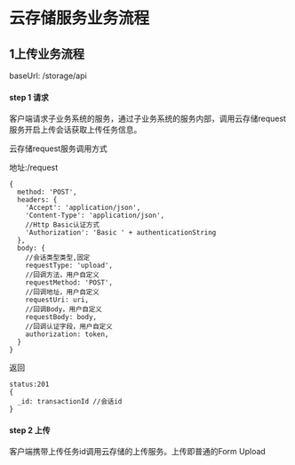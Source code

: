 # 云存储服务业务流程

## 1上传业务流程

baseUrl: /storage/api

#### step 1 请求

客户端请求子业务系统的服务，通过子业务系统的服务内部，调用云存储request服务开启上传会话获取上传任务信息。

云存储request服务调用方式

地址:/request

    {
      method: 'POST',
      headers: {
        'Accept': 'application/json',
        'Content-Type': 'application/json',
        //Http Basic认证方式
        'Authorization': 'Basic ' + authenticationString
      },
      body: {
        //会话类型类型,固定
        requestType: 'upload',
        //回调方法，用户自定义
        requestMethod: 'POST',
        //回调地址，用户自定义
        requestUri: uri,
        //回调Body，用户自定义
        requestBody: body,
        //回调认证字段，用户自定义
        authorization: token,
      }
    }

返回

    status:201
    {
      _id: transactionId //会话id
    }

#### step 2 上传

客户端携带上传任务id调用云存储的上传服务。上传即普通的Form Upload

